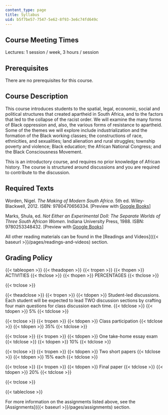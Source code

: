 ```yaml
---
content_type: page
title: Syllabus
uid: b5f7be57-7547-5e62-8f93-3e6c74fd649c
---
```


Course Meeting Times 
---------------------

Lectures: 1 session / week, 3 hours / session

Prerequisites
-------------

There are no prerequisites for this course.

Course Description
------------------

This course introduces students to the spatial, legal, economic, social and political structures that created apartheid in South Africa, and to the factors that led to the collapse of the racist order. We will examine the many forms of Black oppression and, also, the various forms of resistance to apartheid. Some of the themes we will explore include industrialization and the formation of the Black working classes; the constructions of race, ethnicities, and sexualities; land alienation and rural struggles; township poverty and violence; Black education; the African National Congress; and the Black Consciousness Movement.

This is an introductory course, and requires no prior knowledge of African history. The course is structured around discussions and you are required to contribute to the discussion.

Required Texts
--------------

Worden, Nigel. _The Making of Modern South Africa_. 5th ed. Wiley-Blackwell, 2012. ISBN: 9780470656334. \[Preview with [Google Books](https://www.google.com/books/edition/The_Making_of_Modern_South_Africa/9NyVTwKsLRUC?hl=en&gbpv=1)\]

Marks, Shula, ed. _Not Either an Experimental Doll: The Separate Worlds of Three South African Women_. Indiana University Press, 1988. ISBN: 9780253348432. \[Preview with [Google Books](https://www.google.com/books/edition/Not_Either_an_Experimental_Doll/RZKUUtNb_XwC?hl=en&gbpv=1)\]

All other reading materials can be found in the [Readings and Videos]({{< baseurl >}}/pages/readings-and-videos) section.

Grading Policy
--------------

{{< tableopen >}}
{{< theadopen >}}
{{< tropen >}}
{{< thopen >}}
ACTIVITIES
{{< thclose >}}
{{< thopen >}}
PERCENTAGES
{{< thclose >}}

{{< trclose >}}

{{< theadclose >}}
{{< tropen >}}
{{< tdopen >}}
Student-led discussions. Each student will be expected to lead TWO discussion sections by crafting four main questions for class discussion each time.
{{< tdclose >}}
{{< tdopen >}}
5%
{{< tdclose >}}

{{< trclose >}}
{{< tropen >}}
{{< tdopen >}}
Class participation
{{< tdclose >}}
{{< tdopen >}}
35%
{{< tdclose >}}

{{< trclose >}}
{{< tropen >}}
{{< tdopen >}}
One take-home essay exam
{{< tdclose >}}
{{< tdopen >}}
10%
{{< tdclose >}}

{{< trclose >}}
{{< tropen >}}
{{< tdopen >}}
Two short papers
{{< tdclose >}}
{{< tdopen >}}
15% each
{{< tdclose >}}

{{< trclose >}}
{{< tropen >}}
{{< tdopen >}}
Final paper
{{< tdclose >}}
{{< tdopen >}}
20%
{{< tdclose >}}

{{< trclose >}}

{{< tableclose >}}

For more information on the assignments listed above, see the [Assignments]({{< baseurl >}}/pages/assignments) section.